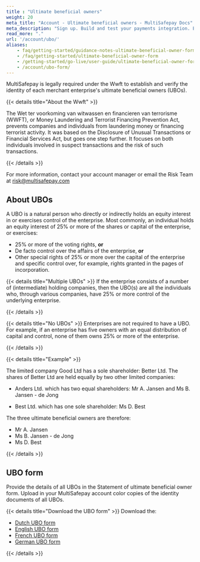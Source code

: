 ```yaml
---
title : "Ultimate beneficial owners"
weight: 20
meta_title: "Account - Ultimate beneficial owners - MultiSafepay Docs"
meta_description: "Sign up. Build and test your payments integration. Explore our products and services. Use our API reference, SDKs, and wrappers. Get support."
read_more: "."
url: '/account/ubo/'
aliases:
    - faq/getting-started/guidance-notes-ultimate-beneficial-owner-form
    - /faq/getting-started/ultimate-beneficial-owner-form
    - /getting-started/go-live/user-guide/ultimate-beneficial-owner-form/
    - /account/ubo-form/
---
```


MultiSafepay is legally required under the Wwft to establish and verify the identity of each merchant enterprise's ultimate beneficial owners (UBOs).

{{< details title="About the Wwft" >}}

The Wet ter voorkoming van witwassen en financieren van terrorisme (WWFT), or Money Laundering and Terrorist Financing Prevention Act, prevents companies and individuals from laundering money or financing terrorist activity. It was based on the Disclosure of Unusual Transactions or Financial Services Act, but goes one step further. It focuses on both individuals involved in suspect transactions and the risk of such transactions.

{{< /details >}}

For more information, contact your account manager or email the Risk Team at <risk@multisafepay.com>

## About UBOs
A UBO is a natural person who directly or indirectly holds an equity interest in or exercises control of the enterprise. Most commonly, an individual holds an equity interest of 25% or more of the shares or capital of the enterprise, or exercises:

* 25% or more of the voting rights, **or**
* De facto control over the affairs of the enterprise, **or**
* Other special rights of 25% or more over the capital of the enterprise and specific control over, for example, rights granted in the pages of incorporation.

{{< details title="Multiple UBOs" >}}
If the enterprise consists of a number of (intermediate) holding companies, then the UBO(s) are all the individuals who, through various companies, have 25% or more control of the underlying enterprise.

{{< /details >}}

{{< details title="No UBOs" >}} 
Enterprises are not required to have a UBO. For example, if an enterprise has five owners with an equal distribution of capital and control, none of them owns 25% or more of the enterprise.

{{< /details >}}

{{< details title="Example" >}}

The limited company Good Ltd has a sole shareholder: Better Ltd. The shares of Better Ltd are held equally by two other limited companies:

* Anders Ltd. which has two equal shareholders: Mr A. Jansen and Ms B. Jansen - de Jong

* Best Ltd. which has one sole shareholder: Ms D. Best

The three ultimate beneficial owners are therefore:

* Mr A. Jansen
* Ms B. Jansen - de Jong
* Ms D. Best

{{< /details >}}

## UBO form

Provide the details of all UBOs in the Statement of ultimate beneficial owner form. Upload in your MultiSafepay account color copies of the identity documents of all UBOs.

{{< details title="Download the UBO form" >}}
Download the:

* [Dutch UBO form](/getting-started/go-live/form/UBOform_NL_V2.0.pdf)
* [English UBO form](/getting-started/go-live/form/UBOform_EN_V2.0.pdf)
* [French UBO form](/getting-started/go-live/form/UBOform_FR.pdf)
* [German UBO form](/getting-started/go-live/form/UBOform_DE.pdf)

{{< /details >}}






